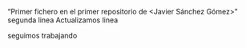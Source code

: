“Primer fichero en el primer repositorio de <Javier Sánchez Gómez>”
segunda linea
Actualizamos linea

seguimos trabajando